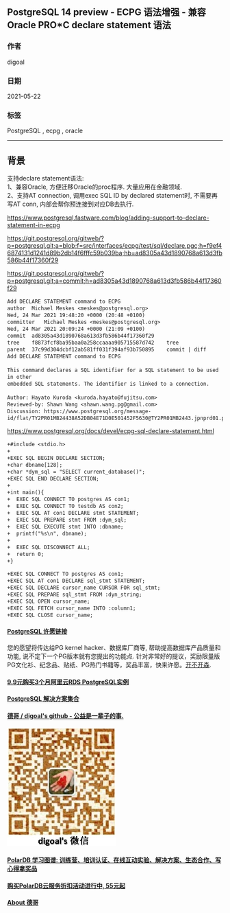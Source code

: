 ## PostgreSQL 14 preview - ECPG 语法增强 - 兼容Oracle PRO\*C declare statement 语法  
    
### 作者    
digoal    
    
### 日期    
2021-05-22    
    
### 标签    
PostgreSQL , ecpg , oracle   
    
----    
    
## 背景    
支持declare statement语法:  
1、兼容Oracle, 方便迁移Oracle的proc程序. 大量应用在金融领域.  
2、支持AT connection, 调用exec SQL ID by declared statement时, 不需要再写AT conn, 内部会帮你预连接到对应DB去执行.   
  
https://www.postgresql.fastware.com/blog/adding-support-to-declare-statement-in-ecpg  
  
https://git.postgresql.org/gitweb/?p=postgresql.git;a=blob;f=src/interfaces/ecpg/test/sql/declare.pgc;h=f9ef46874131d1241d89b2db14f6fffc59b039ba;hb=ad8305a43d1890768a613d3fb586b44f17360f29  
  
https://git.postgresql.org/gitweb/?p=postgresql.git;a=commit;h=ad8305a43d1890768a613d3fb586b44f17360f29  
  
```  
Add DECLARE STATEMENT command to ECPG  
author	Michael Meskes <meskes@postgresql.org>	  
Wed, 24 Mar 2021 19:48:20 +0000 (20:48 +0100)  
committer	Michael Meskes <meskes@postgresql.org>	  
Wed, 24 Mar 2021 20:09:24 +0000 (21:09 +0100)  
commit	ad8305a43d1890768a613d3fb586b44f17360f29  
tree	f8873fcf8ba95baa0a258ccaaaa905715587d742	tree  
parent	37c99d304dcbf12ab581ff031f394af93b750895	commit | diff  
Add DECLARE STATEMENT command to ECPG  
  
This command declares a SQL identifier for a SQL statement to be used in other  
embedded SQL statements. The identifier is linked to a connection.  
  
Author: Hayato Kuroda <kuroda.hayato@fujitsu.com>  
Reviewed-by: Shawn Wang <shawn.wang.pg@gmail.com>  
Discussion: https://www.postgresql.org/message-id/flat/TY2PR01MB24438A52DB04E71D0E501452F5630@TY2PR01MB2443.jpnprd01.prod.outlook.com  
```  
  
https://www.postgresql.org/docs/devel/ecpg-sql-declare-statement.html  
  
```  
+#include <stdio.h>  
+  
+EXEC SQL BEGIN DECLARE SECTION;  
+char dbname[128];  
+char *dym_sql = "SELECT current_database()";  
+EXEC SQL END DECLARE SECTION;  
+  
+int main(){  
+  EXEC SQL CONNECT TO postgres AS con1;  
+  EXEC SQL CONNECT TO testdb AS con2;  
+  EXEC SQL AT con1 DECLARE stmt STATEMENT;  
+  EXEC SQL PREPARE stmt FROM :dym_sql;  
+  EXEC SQL EXECUTE stmt INTO :dbname;  
+  printf("%s\n", dbname);  
+  
+  EXEC SQL DISCONNECT ALL;  
+  return 0;  
+}  
```  
  
  
```  
+EXEC SQL CONNECT TO postgres AS con1;  
+EXEC SQL AT con1 DECLARE sql_stmt STATEMENT;  
+EXEC SQL DECLARE cursor_name CURSOR FOR sql_stmt;  
+EXEC SQL PREPARE sql_stmt FROM :dyn_string;  
+EXEC SQL OPEN cursor_name;  
+EXEC SQL FETCH cursor_name INTO :column1;  
+EXEC SQL CLOSE cursor_name;  
```  
  
  
#### [PostgreSQL 许愿链接](https://github.com/digoal/blog/issues/76 "269ac3d1c492e938c0191101c7238216")
您的愿望将传达给PG kernel hacker、数据库厂商等, 帮助提高数据库产品质量和功能, 说不定下一个PG版本就有您提出的功能点. 针对非常好的提议，奖励限量版PG文化衫、纪念品、贴纸、PG热门书籍等，奖品丰富，快来许愿。[开不开森](https://github.com/digoal/blog/issues/76 "269ac3d1c492e938c0191101c7238216").  
  
  
#### [9.9元购买3个月阿里云RDS PostgreSQL实例](https://www.aliyun.com/database/postgresqlactivity "57258f76c37864c6e6d23383d05714ea")
  
  
#### [PostgreSQL 解决方案集合](https://yq.aliyun.com/topic/118 "40cff096e9ed7122c512b35d8561d9c8")
  
  
#### [德哥 / digoal's github - 公益是一辈子的事.](https://github.com/digoal/blog/blob/master/README.md "22709685feb7cab07d30f30387f0a9ae")
  
  
![digoal's wechat](../pic/digoal_weixin.jpg "f7ad92eeba24523fd47a6e1a0e691b59")
  
  
#### [PolarDB 学习图谱: 训练营、培训认证、在线互动实验、解决方案、生态合作、写心得拿奖品](https://www.aliyun.com/database/openpolardb/activity "8642f60e04ed0c814bf9cb9677976bd4")
  
  
#### [购买PolarDB云服务折扣活动进行中, 55元起](https://www.aliyun.com/activity/new/polardb-yunparter?userCode=bsb3t4al "e0495c413bedacabb75ff1e880be465a")
  
  
#### [About 德哥](https://github.com/digoal/blog/blob/master/me/readme.md "a37735981e7704886ffd590565582dd0")
  
